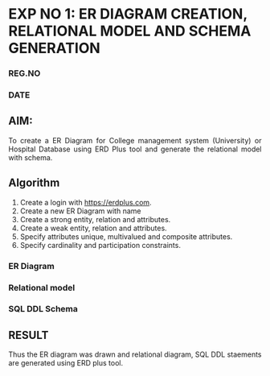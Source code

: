 # EXP NO 1: ER DIAGRAM CREATION, RELATIONAL MODEL AND SCHEMA GENERATION  
### REG.NO
### DATE
## AIM:
<div align="justify">
   To create a ER Diagram for College management system (University) or Hospital Database using ERD Plus tool and generate the relational model with schema. 
</div>

## Algorithm
1. Create a login with https://erdplus.com.
2. Create a new ER Diagram with name
3. Create a strong entity, relation and attributes.
4. Create a weak entity, relation and attributes.
5. Specify attributes unique, multivalued and composite attributes.
6. Specify cardinality and participation constraints.

### ER Diagram 


### Relational model


### SQL DDL Schema 

## RESULT 
<div align="justify">
Thus the ER diagram was drawn and relational diagram, SQL DDL staements are generated using ERD plus tool.
</div>
